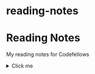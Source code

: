 # reading-notes

# Reading Notes

My reading notes for Codefellows

<!--[Site](https://cfosprof.github.io/reading-notes/)-->

<!-- ## <details><summary>[Code 102 - Intro to Software Development](https://facebook.com)</summary>
* [link1](instagram.com)
* [link2](instagram.com/hobowithanapple)
</details> -->
<!-- 
<details>
    <summary><h2>Code 201 - Foundations of Software Development</h2></summary>
    * [link1](instagram.com)
    * [link2](instagram.com/hobowithanapple)
</details> -->

<!-- ## <details><summary>[Code 301 - Intermediate Software Development](/)</summary>
* [link1](instagram.com)
* [link2](instagram.com/hobowithanapple)
</details>

<details><summary>[Code 401 - Advanced Software Development](/)</summary></details>
 * [link1](/)
 * [link2](/)

 -->

<!-- <details><summary>Click me</summary><p>

  ### Heading
  1. Foo
  2. Bar
     * Baz
     * Qux

  ### Some Code
  ```js
  function logSomething(something) {
    console.log('Something', something);
  }
  ```

</p></details>

&nbsp;<details><summary>Click me</summary><p>

  ### Heading
  1. Foo
  2. Bar
     * Baz
     * Qux

  ### Some Code
  ```js
  function logSomething(something) {
    console.log('Something', something);
  }
  ```

</p></details>

&nbsp;<details><summary>Click me</summary><p>

  ### Heading
  1. Foo
  2. Bar
     * Baz
     * Qux

  ### Some Code
  ```js
  function logSomething(something) {
    console.log('Something', something);
  }
  ```

</p></details>

{::options parse_block_html="true" /}

<details>
<summary>Click me</summary>

  <h1>Heading</h1>
  1. Foo
  2. Bar
     * Baz
     * Qux

  ### Some Code
  ```js
  function logSomething(something) {
    console.log('Something', something);
  }
  ```

</details>

{::options parse_block_html="false" /}

<details><summary>Click me</summary>

  ### Heading
  1. Foo
  2. Bar
     * Baz
     * Qux

</details>

{::options parse_block_html="true" /}

<details>
<summary>Click me</summary>

  ### Heading
  1. Foo
  2. Bar
     * Baz
     * Qux

  ### Some Code
  ```js
  function logSomething(something) {
    console.log('Something', something);
  }
  ```

</details>

{::options parse_block_html="false" /} -->
<details><summary>Click me</summary>

  <h1>Heading</h1>
  <ol>
  <li>Foo</li>
  <li>Bar</li>
  </ol>
  

  ### Some Code
  ```js
  function logSomething(something) {
    console.log('Something', something);
  }
  ```

</details>
